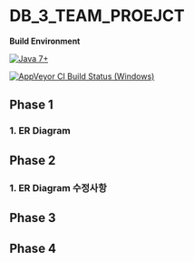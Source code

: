 # DB_3_TEAM_PROEJCT
**Build Environment**

[![Java 7+](https://img.shields.io/badge/java-7+-4c7e9f.svg)](http://java.oracle.com)

[![AppVeyor CI Build Status (Windows)](https://img.shields.io/appveyor/build/parrt/antlr4?label=Windows)](https://ci.appveyor.com/project/parrt/antlr4) 

## Phase 1
### 1. ER Diagram


## Phase 2
### 1. ER Diagram 수정사항

## Phase 3
### 

## Phase 4
